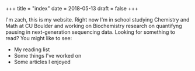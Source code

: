 +++
title = "index"
date = 2018-05-13
draft = false
+++

I'm zach, this is my website. Right now I'm in school studying Chemistry and Math at CU Boulder and working on Biochemistry research on quantifyng pausing in next-generation sequencing data. Looking for something to read? You might like to see:

-   My reading list
-   Some things I've worked on
-   Some articles I enjoyed
